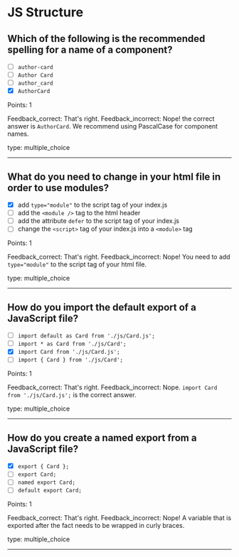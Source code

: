 # JS Structure

## Which of the following is the recommended spelling for a name of a component?

- [ ] `author-card`
- [ ] `Author Card`
- [ ] `author_card`
- [x] `AuthorCard`

Points: 1

Feedback_correct: That's right.
Feedback_incorrect: Nope! the correct answer is `AuthorCard`. We recommend using PascalCase for component names.

type: multiple_choice

---

## What do you need to change in your html file in order to use modules?

- [x] add `type="module"` to the script tag of your index.js
- [ ] add the `<module />` tag to the html header
- [ ] add the attribute `defer` to the script tag of your index.js
- [ ] change the `<script>` tag of your index.js into a `<module>` tag

Points: 1

Feedback_correct: That's right.
Feedback_incorrect: Nope! You need to add `type="module"` to the script tag of your html file.

type: multiple_choice

---

## How do you import the default export of a JavaScript file?

- [ ] `import default as Card from './js/Card.js';`
- [ ] `import * as Card from './js/Card';`
- [x] `import Card from './js/Card.js';`
- [ ] `import { Card } from './js/Card';`

Points: 1

Feedback_correct: That's right.
Feedback_incorrect: Nope. `import Card from './js/Card.js';` is the correct answer.

type: multiple_choice

---

## How do you create a named export from a JavaScript file?

- [x] `export { Card };`
- [ ] `export Card;`
- [ ] `named export Card;`
- [ ] `default export Card;`

Points: 1

Feedback_correct: That's right.
Feedback_incorrect: Nope! A variable that is exported after the fact needs to be wrapped in curly braces.

type: multiple_choice

---
